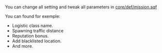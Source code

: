 You can change all setting and tweak all parameters in [core/def/mission.sqf](https://github.com/Vdauphin/HeartsAndMinds/blob/master/%3DBTC%3Dco%4030_Hearts_and_Minds.Altis/core/def/mission.sqf)

You can found for exemple:

- Logistic class name.
- Spawning traffic distance
- Reputation bonus.
- Add blacklisted location.
- And more.
